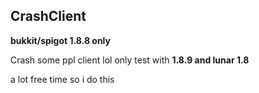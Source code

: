 ## CrashClient
**bukkit/spigot 1.8.8 only**

Crash some ppl client lol
only test with **1.8.9 and lunar 1.8**

a lot free time so i do this
